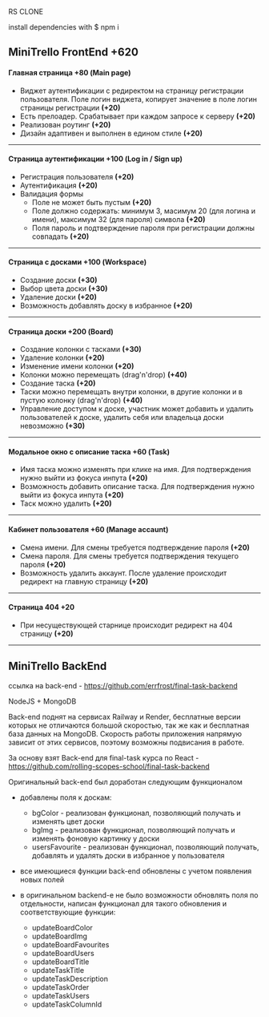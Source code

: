 RS CLONE

install dependencies with $ npm i

## MiniTrello FrontEnd **+620**

#### Главная страница **+80** (Main page)

-   Виджет аутентификации с редиректом на страницу регистрации пользователя. Поле логин виджета, копирует значение в поле логин страницы регистрации **(+20)**
-   Есть прелоадер. Срабатывает при каждом запросе к серверу **(+20)**
-   Реализован роутинг **(+20)**
-   Дизайн адаптивен и выполнен в едином стиле **(+20)**

---

#### Страница аутентификации **+100** (Log in / Sign up)

-   Регистрация пользователя **(+20)**
-   Аутентификация **(+20)**
-   Валидация формы
    -   Поле не может быть пустым **(+20)**
    -   Поле должно содержать: минимум 3, масимум 20 (для логина и имени), максимум 32 (для пароля) символа **(+20)**
    -   Поля пароль и подтверждение пароля при регистрации должны совпадать **(+20)**

---

#### Страница с досками **+100** (Workspace)

-   Создание доски **(+30)**
-   Выбор цвета доски **(+30)**
-   Удаление доски **(+20)**
-   Возможность добавлять доску в избранное **(+20)**

---

#### Страница доски **+200** (Board)

-   Создание колонки с тасками **(+30)**
-   Удаление колонки **(+20)**
-   Изменение имени колонки **(+20)**
-   Колонки можно перемещать (drag'n'drop) **(+40)**
-   Создание таска **(+20)**
-   Таски можно перемещать внутри колонки, в другие колонки и в пустую колонку (drag'n'drop) **(+40)**
-   Управление доступом к доске, участник может добавить и удалить пользователей к доске, удалить себя или владельца доски невозможно **(+30)**

---

#### Модальное окно с описание таска **+60** (Task)

-   Имя таска можно изменять при клике на имя. Для подтверждения нужно выйти из фокуса инпута **(+20)**
-   Возможность добавить описание таска. Для подтверждения нужно выйти из фокуса инпута **(+20)**
-   Таск можно удалить **(+20)**

---

#### Кабинет пользователя **+60** (Manage accaunt)

-   Смена имени. Для смены требуется подтверждение пароля **(+20)**
-   Смена пароля. Для смены требуется подтверждения текущего пароля **(+20)**
-   Возможность удалить аккаунт. После удаление происходит редирект на главную страницу **(+20)**

---

#### Страница 404 **+20**

-   При несуществующей старнице происходит редирект на 404 страницу **(+20)**

---

## MiniTrello BackEnd

ссылка на back-end - https://github.com/errfrost/final-task-backend

NodeJS + MongoDB

Back-end поднят на сервисах Railway и Render, бесплатные версии которых не отличаются большой скоростью, так же как и бесплатная база данных на MongoDB. Скорость работы приложения напрямую зависит от этих сервисов, поэтому возможны подвисания в работе.

За основу взят Back-end для final-task курса по React - https://github.com/rolling-scopes-school/final-task-backend

Оригинальный back-end был доработан следующим функционалом

-   добавлены поля к доскам:

    -   bgСolor - реализован функционал, позволяющий получать и изменять цвет доски
    -   bgImg - реализован функционал, позволяющий получать и изменять фоновую картинку у доски
    -   usersFavourite - реализован функционал, позволяющий получать, добавлять и удалять доски в избранное у пользователя

-   все имеющиеся функции back-end обновлены с учетом появления новых полей

-   в оригинальном backend-е не было возможности обновлять поля по отдельности, написан функционал для такого обновления и соответствующие функции:
    -   updateBoardColor
    -   updateBoardImg
    -   updateBoardFavourites
    -   updateBoardUsers
    -   updateBoardTitle
    -   updateTaskTitle
    -   updateTaskDescription
    -   updateTaskOrder
    -   updateTaskUsers
    -   updateTaskColumnId
